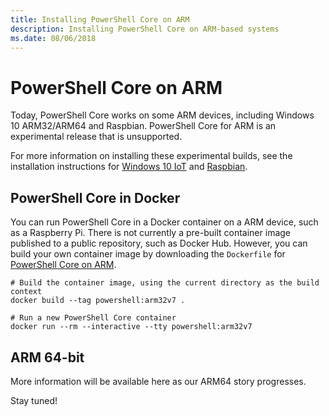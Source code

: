 ```yaml
---
title: Installing PowerShell Core on ARM
description: Installing PowerShell Core on ARM-based systems
ms.date: 08/06/2018
---
```


# PowerShell Core on ARM

Today, PowerShell Core works on some ARM devices, including Windows 10 ARM32/ARM64 and Raspbian.
PowerShell Core for ARM is an experimental release that is unsupported.

For more information on installing these experimental builds, see the installation instructions for
[Windows 10 IoT](installing-powershell-core-on-windows.md#deploying-on-windows-iot)
and [Raspbian](installing-powershell-core-on-linux.md#raspbian).

## PowerShell Core in Docker

You can run PowerShell Core in a Docker container on a ARM device, such as a Raspberry Pi. There is not currently a pre-built container image published to a public repository, such as Docker Hub. However, you can build your own container image by downloading the `Dockerfile` for [PowerShell Core on ARM](https://github.com/PowerShell/PowerShell-Docker/blob/master/release/stable/arm32v7/docker/Dockerfile).

```
# Build the container image, using the current directory as the build context
docker build --tag powershell:arm32v7 .

# Run a new PowerShell Core container
docker run --rm --interactive --tty powershell:arm32v7
```

## ARM 64-bit

More information will be available here as our ARM64 story progresses.

Stay tuned!
